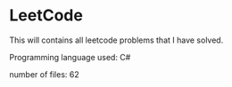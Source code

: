 # LeetCode
This will contains all leetcode problems that I have solved. 

Programming language used: C#

 number of files: 62
 

